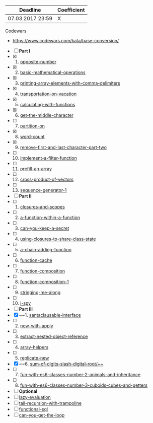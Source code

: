 Deadline         |  Coefficient
-----------------|----------------
07.03.2017 23:59  | X

Codewars 
  - https://www.codewars.com/kata/base-conversion/
  
- [ ] **Part I**
- [x] 1. [opposite-number](http://www.codewars.com/kata/opposite-number)
- [x] 2. [basic-mathematical-operations](http://www.codewars.com/kata/basic-mathematical-operations)
- [x] 3. [printing-array-elements-with-comma-delimiters](http://www.codewars.com/kata/printing-array-elements-with-comma-delimiters)
- [x] 4. [transportation-on-vacation](http://www.codewars.com/kata/transportation-on-vacation)
- [x] 5. [calculating-with-functions](http://www.codewars.com/kata/calculating-with-functions)
- [x] 6. [get-the-middle-character](http://www.codewars.com/kata/get-the-middle-character)
- [ ] 7. [partition-on](http://www.codewars.com/kata/partition-on)
- [x] 8. [word-count](http://www.codewars.com/kata/word-count)
- [x] 9. [remove-first-and-last-character-part-two](http://www.codewars.com/kata/remove-first-and-last-character-part-two)
- [ ] 10. [implement-a-filter-function](http://www.codewars.com/kata/implement-a-filter-function)
- [ ] 11. [prefill-an-array](http://www.codewars.com/kata/prefill-an-array)
- [ ] 12. [cross-product-of-vectors](http://www.codewars.com/kata/cross-product-of-vectors)
- [ ] 13. [sequence-generator-1](http://www.codewars.com/kata/sequence-generator-1)
- [ ] **Part II**
- [ ] 1. [closures-and-scopes](http://www.codewars.com/kata/closures-and-scopes)
- [ ] 2. [a-function-within-a-function](http://www.codewars.com/kata/a-function-within-a-function)
- [ ] 3. [can-you-keep-a-secret](http://www.codewars.com/kata/can-you-keep-a-secret)
- [ ] 4. [using-closures-to-share-class-state](http://www.codewars.com/kata/using-closures-to-share-class-state)
- [ ] 5. [a-chain-adding-function](http://www.codewars.com/kata/a-chain-adding-function)
- [ ] 6. [function-cache](http://www.codewars.com/kata/function-cache)
- [ ] 7. [function-composition](http://www.codewars.com/kata/function-composition)
- [ ] 8. [function-composition-1](http://www.codewars.com/kata/function-composition-1)
- [ ] 9. [stringing-me-along](http://www.codewars.com/kata/stringing-me-along)
- [ ] 10. [i-spy](http://www.codewars.com/kata/i-spy)
- [ ] **Part III**
- [x] ~~1. [santaclausable-interface](http://www.codewars.com/kata/santaclausable-interface)
- [ ] 2. [new-with-apply](http://www.codewars.com/kata/new-with-apply)
- [ ] 3. [extract-nested-object-reference](http://www.codewars.com/kata/extract-nested-object-reference)
- [ ] 4. [array-helpers](http://www.codewars.com/kata/array-helpers)
- [ ] 5. [replicate-new](http://www.codewars.com/kata/replicate-new)
- [x] ~~6. [sum-of-digits-slash-digital-root/~~](http://www.codewars.com/kata/sum-of-digits-slash-digital-root/~~)
- [ ] 7. [fun-with-es6-classes-number-2-animals-and-inheritance](http://www.codewars.com/kata/fun-with-es6-classes-number-2-animals-and-inheritance)
- [ ] 8. [fun-with-es6-classes-number-3-cuboids-cubes-and-getters](http://www.codewars.com/kata/fun-with-es6-classes-number-3-cuboids-cubes-and-getters)
- [ ] **Optional**
- [ ] [lazy-evaluation](http://www.codewars.com/kata/lazy-evaluation)
- [ ] [tail-recursion-with-trampoline](http://www.codewars.com/kata/tail-recursion-with-trampoline)
- [ ] [functional-sql](http://www.codewars.com/kata/functional-sql)
- [ ] [can-you-get-the-loop](http://www.codewars.com/kata/can-you-get-the-loop)